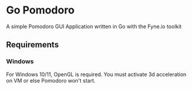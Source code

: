 # Go Pomodoro

A simple Pomodoro GUI Application written in Go with the Fyne.io toolkit

## Requirements

### Windows 

For Windows 10/11, OpenGL is required. You must activate 3d acceleration on VM or else Pomodoro won't start.


